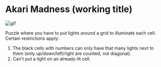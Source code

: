 # Akari Madness (working title)

![gif](https://raw.githubusercontent.com/endemic/akari_madness/master/assets/images/akari.gif)

Puzzle where you have to put lights around a grid to illuminate each cell. Certain restrictions apply:

1. The black cells with numbers can only have that many lights next to them (only up/down/left/right are counted, not diagonal).
2. Can't put a light on an already-lit cell.

